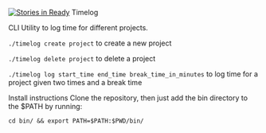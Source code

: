 [![Stories in Ready](https://badge.waffle.io/Lilja/timelog.png?label=ready&title=Ready)](https://waffle.io/Lilja/timelog?utm_source=badge)
Timelog

CLI Utility to log time for different projects.

`./timelog create project`
to create a new project

`./timelog delete project`
to delete a project

`./timelog log start_time end_time break_time_in_minutes`
to log time for a project given two times and a break time

Install instructions
Clone the repository, then just add the bin directory to the $PATH by running:

`cd bin/ && export PATH=$PATH:$PWD/bin/`
